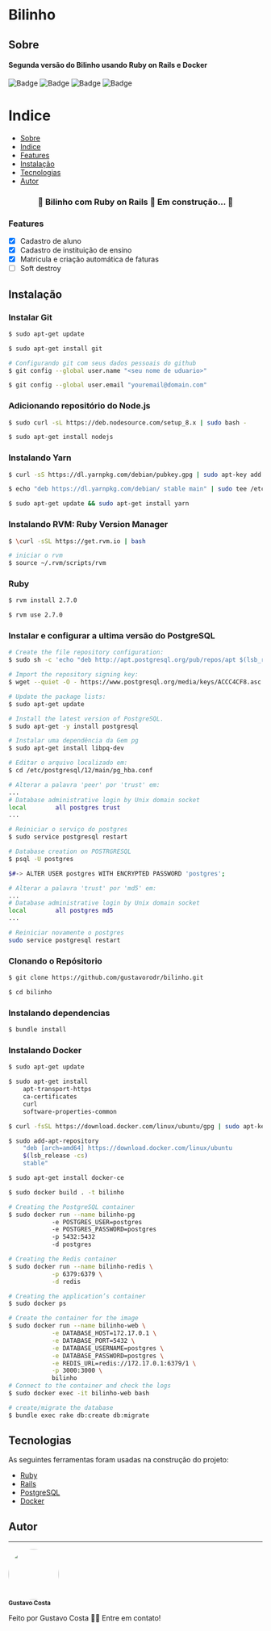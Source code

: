 # Bilinho

## Sobre
#### Segunda versão do Bilinho usando Ruby on Rails e Docker 

![Badge](https://img.shields.io/static/v1?label=Project&message=V1.0.0&color=blue&style=for-the-badge) ![Badge](https://img.shields.io/static/v1?label=Ruby&message=2.7.0&color=red&style=for-the-badge&logo=ruby) ![Badge](https://img.shields.io/static/v1?label=Rails&message=6.1.4&color=red&style=for-the-badge) ![Badge](https://img.shields.io/static/v1?label=Tests&message=60%&color=green&style=for-the-badge)

Indice
=================
<!--ts-->
   * [Sobre](#Sobre)
   * [Indice](#Indice)
   * [Features](#Features)
   * [Instalação](#instalacao)
   * [Tecnologias](#tecnologias)
   * [Autor](#Autor)
<!--te-->

<h3 align="center"> 
	🚧  Bilinho com Ruby on Rails 🚀 Em construção...  🚧
</h3>

### Features

- [x] Cadastro de aluno
- [x] Cadastro de instituição de ensino
- [x] Matricula e criação automática de faturas
- [ ] Soft destroy

## Instalação

### Instalar Git
```bash
$ sudo apt-get update

$ sudo apt-get install git

# Configurando git com seus dados pessoais do github
$ git config --global user.name "<seu nome de uduario>"

$ git config --global user.email "youremail@domain.com"
```
### Adicionando repositório do Node.js
```bash
$ sudo curl -sL https://deb.nodesource.com/setup_8.x | sudo bash -

$ sudo apt-get install nodejs
```
### Instalando Yarn
```bash
$ curl -sS https://dl.yarnpkg.com/debian/pubkey.gpg | sudo apt-key add -

$ echo "deb https://dl.yarnpkg.com/debian/ stable main" | sudo tee /etc/apt/sources.list.d/yarn.list

$ sudo apt-get update && sudo apt-get install yarn
```
### Instalando RVM: Ruby Version Manager
```bash
$ \curl -sSL https://get.rvm.io | bash

# iniciar o rvm
$ source ~/.rvm/scripts/rvm
```
### Ruby
```bash
$ rvm install 2.7.0

$ rvm use 2.7.0
```
### Instalar e configurar a ultima versão do PostgreSQL

```bash
# Create the file repository configuration:
$ sudo sh -c 'echo "deb http://apt.postgresql.org/pub/repos/apt $(lsb_release -cs)-pgdg main" > /etc/apt/sources.list.d/pgdg.list'

# Import the repository signing key:
$ wget --quiet -O - https://www.postgresql.org/media/keys/ACCC4CF8.asc | sudo apt-key add -

# Update the package lists:
$ sudo apt-get update

# Install the latest version of PostgreSQL.
$ sudo apt-get -y install postgresql

# Instalar uma dependência da Gem pg
$ sudo apt-get install libpq-dev

# Editar o arquivo localizado em:
$ cd /etc/postgresql/12/main/pg_hba.conf

# Alterar a palavra 'peer' por 'trust' em:
...
# Database administrative login by Unix domain socket
local        all postgres trust
...

# Reiniciar o serviço do postgres
$ sudo service postgresql restart

# Database creation on POSTRGRESQL
$ psql -U postgres

$#-> ALTER USER postgres WITH ENCRYPTED PASSWORD 'postgres';

# Alterar a palavra 'trust' por 'md5' em:
...
# Database administrative login by Unix domain socket
local        all postgres md5
...

# Reiniciar novamente o postgres
sudo service postgresql restart
```
### Clonando o Repósitorio
```bash
$ git clone https://github.com/gustavorodr/bilinho.git

$ cd bilinho
```
### Instalando dependencias
```bash
$ bundle install
```
### Instalando Docker
```bash
$ sudo apt-get update

$ sudo apt-get install
    apt-transport-https
    ca-certificates
    curl
    software-properties-common

$ curl -fsSL https://download.docker.com/linux/ubuntu/gpg | sudo apt-key add -

$ sudo add-apt-repository
    "deb [arch=amd64] https://download.docker.com/linux/ubuntu
    $(lsb_release -cs)
    stable"

$ sudo apt-get install docker-ce

$ sudo docker build . -t bilinho

# Creating the PostgreSQL container
$ sudo docker run --name bilinho-pg
            -e POSTGRES_USER=postgres
            -e POSTGRES_PASSWORD=postgres
            -p 5432:5432
            -d postgres

# Creating the Redis container
$ sudo docker run --name bilinho-redis \
            -p 6379:6379 \
            -d redis

# Creating the application’s container
$ sudo docker ps

# Create the container for the image
$ sudo docker run --name bilinho-web \
            -e DATABASE_HOST=172.17.0.1 \
            -e DATABASE_PORT=5432 \
            -e DATABASE_USERNAME=postgres \
            -e DATABASE_PASSWORD=postgres \
            -e REDIS_URL=redis://172.17.0.1:6379/1 \
            -p 3000:3000 \
            bilinho
# Connect to the container and check the logs
$ sudo docker exec -it bilinho-web bash

# create/migrate the database
$ bundle exec rake db:create db:migrate
```
## Tecnologias

As seguintes ferramentas foram usadas na construção do projeto:

- [Ruby](https://www.ruby-lang.org/pt/)
- [Rails](https://rubyonrails.org/)
- [PostgreSQL](https://www.postgresql.org/)
- [Docker](https://www.docker.com/)

## Autor
---

<a href="https://www.linkedin.com/in/gustavo-rodrigues-7223b3157/">
 <img style="border-radius: 50%;" src="https://avatars.githubusercontent.com/u/38133108?v=4" width="100px;" alt=""/>
 <br />
 <sub><b>Gustavo Costa</b></sub></a> <a href="https://www.linkedin.com/in/gustavo-rodrigues-7223b3157/" title="Linkedin"></a>

Feito por Gustavo Costa 👋🏽 Entre em contato!
